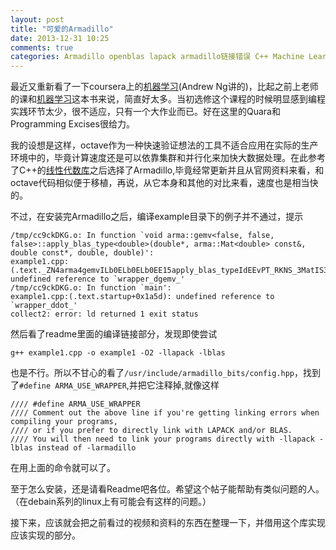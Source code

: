 ```yaml
---
layout: post
title: "可爱的Armadillo"
date: 2013-12-31 10:25
comments: true
categories: Armadillo openblas lapack armadillo链接错误 C++ Machine Learning
---
```


最近又重新看了一下coursera上的[机器学习](https://class.coursera.org/ml-004/lecture/index)(Andrew Ng讲的)，比起之前上老师的课和[机器学习](http://book.douban.com/subject/1102235/ '机器学习')这本书来说，简直好太多。当初选修这个课程的时候明显感到编程实践环节太少，很不适应，只有一个大作业而已。好在这里的Quara和Programming Excises很给力。

我的设想是这样，octave作为一种快速验证想法的工具不适合应用在实际的生产环境中的，毕竟计算速度还是可以依靠集群和并行化来加快大数据处理。在此参考了C++的[线性代数库](http://en.wikipedia.org/wiki/Comparison_of_linear_algebra_libraries)之后选择了Armadillo,毕竟经常更新并且从官网资料来看，和octave代码相似便于移植，再说，从它本身和其他的对比来看，速度也是相当快的。

不过，在安装完Armadillo之后，编译example目录下的例子并不通过，提示

<!--more-->


```
/tmp/cc9ckDKG.o: In function `void arma::gemv<false, false, false>::apply_blas_type<double>(double*, arma::Mat<double> const&, double const*, double, double)':
example1.cpp:(.text._ZN4arma4gemvILb0ELb0ELb0EE15apply_blas_typeIdEEvPT_RKNS_3MatIS3_EEPKS3_S3_S3_[_ZN4arma4gemvILb0ELb0ELb0EE15apply_blas_typeIdEEvPT_RKNS_3MatIS3_EEPKS3_S3_S3_]+0x7a): undefined reference to `wrapper_dgemv_'
/tmp/cc9ckDKG.o: In function `main':
example1.cpp:(.text.startup+0x1a5d): undefined reference to `wrapper_ddot_'
collect2: error: ld returned 1 exit status
```

然后看了readme里面的编译链接部分，发现即使尝试

```
g++ example1.cpp -o example1 -O2 -llapack -lblas
```

也是不行。所以不甘心的看了`/usr/include/armadillo_bits/config.hpp`，找到了`#define ARMA_USE_WRAPPER`,并把它注释掉,就像这样

```
//// #define ARMA_USE_WRAPPER
//// Comment out the above line if you're getting linking errors when compiling your programs,
//// or if you prefer to directly link with LAPACK and/or BLAS.
//// You will then need to link your programs directly with -llapack -lblas instead of -larmadillo
```

在用上面的命令就可以了。

至于怎么安装，还是请看Readme吧各位。希望这个帖子能帮助有类似问题的人。（在debain系列的linux上有可能会有这样的问题。）

接下来，应该就会把之前看过的视频和资料的东西在整理一下，并借用这个库实现应该实现的部分。
